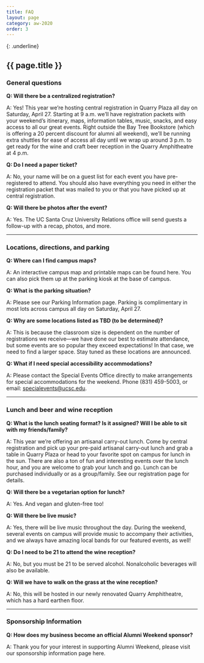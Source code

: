 ```yaml
---
title: FAQ
layout: page
category: aw-2020
order: 3
---
```

{: .underline}
## {{ page.title }}

### General questions 

**Q: Will there be a centralized registration?**

A: Yes! This year we’re hosting central registration in Quarry Plaza all day on Saturday, April 27. Starting at 9 a.m. we’ll have registration packets with your weekend’s itinerary, maps, information tables, music, snacks, and easy access to all our great events. Right outside the Bay Tree Bookstore (which is offering a 20 percent discount for alumni all weekend), we’ll be running extra shuttles for ease of access all day until we wrap up around 3 p.m. to get ready for the wine and craft beer reception in the Quarry Amphitheatre at 4 p.m.

**Q: Do I need a paper ticket?**

A: No, your name will be on a guest list for each event you have pre-registered to attend. You should also have everything you need in either the registration packet that was mailed to you or that you have picked up at central registration.

**Q: Will there be photos after the event?**

A: Yes. The UC Santa Cruz University Relations office will send guests a follow-up with a recap, photos, and more.

---

### Locations, directions, and parking

**Q: Where can I find campus maps?**

A: An interactive campus map and printable maps can be found here. You can also pick them up at the parking kiosk at the base of campus.

**Q: What is the parking situation?**

A: Please see our Parking Information page. Parking is complimentary in most lots across campus all day on Saturday, April 27. 

**Q: Why are some locations listed as TBD (to be determined)?**

A: This is because the classroom size is dependent on the number of registrations we receive—we have done our best to estimate attendance, but some events are so popular they exceed expectations! In that case, we need to find a larger space. Stay tuned as these locations are announced.

**Q: What if I need special accessibility accommodations?**

A: Please contact the Special Events Office directly to make arrangements for special accommodations for the weekend. Phone (831) 459-5003, or email: specialevents@ucsc.edu.

---

### Lunch and beer and wine reception

**Q: What is the lunch seating format? Is it assigned? Will I be able to sit with my friends/family?**

A: This year we’re offering an artisanal carry-out lunch. Come by central registration and pick up your pre-paid artisanal carry-out lunch and grab a table in Quarry Plaza or head to your favorite spot on campus for lunch in the sun. There are also a ton of fun and interesting events over the lunch hour, and you are welcome to grab your lunch and go. Lunch can be purchased individually or as a group/family. See our registration page for details.

**Q: Will there be a vegetarian option for lunch?**

A: Yes. And vegan and gluten-free too!

**Q: Will there be live music?**

A: Yes, there will be live music throughout the day. During the weekend, several events on campus will provide music to accompany their activities, and we always have amazing local bands for our featured events, as well!

**Q: Do I need to be 21 to attend the wine reception?**

A: No, but you must be 21 to be served alcohol. Nonalcoholic beverages will also be available. 

**Q: Will we have to walk on the grass at the wine reception?**

A: No, this will be hosted in our newly renovated Quarry Amphitheatre, which has a hard earthen floor.

---

### Sponsorship Information

**Q: How does my business become an official Alumni Weekend sponsor?**

A: Thank you for your interest in supporting Alumni Weekend, please visit our sponsorship information page here.
